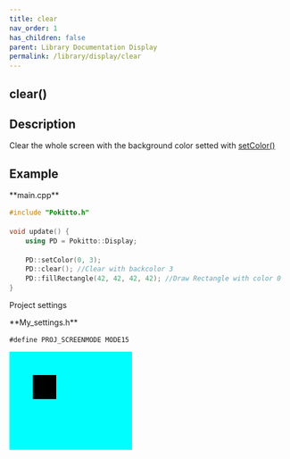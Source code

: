 ```yaml
---
title: clear
nav_order: 1
has_children: false
parent: Library Documentation Display
permalink: /library/display/clear
---
```


## clear()

## Description
Clear the whole screen with the background color setted with [setColor()]({{site.url}}{{site.baseurl}}/library/display/setcolor)


## Example

<div class="code-example" markdown="1">
**main.cpp**
</div>


```cpp
#include "Pokitto.h"

void update() {
    using PD = Pokitto::Display;

    PD::setColor(0, 3);
    PD::clear(); //Clear with backcolor 3
    PD::fillRectangle(42, 42, 42, 42); //Draw Rectangle with color 0
}
```

Project settings
<div class="code-example" markdown="1">
**My_settings.h**
</div>

```
#define PROJ_SCREENMODE MODE15
```

<div style="min-width: 33.33%">
    <img src="clear.png">
</div>
